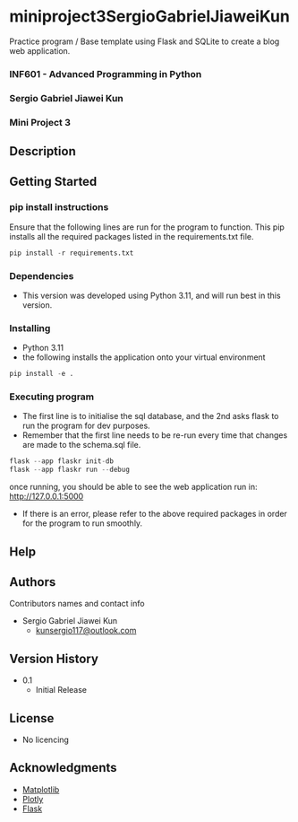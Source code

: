 # miniproject3SergioGabrielJiaweiKun
Practice program / Base template using Flask and SQLite to create a blog web application.

### INF601 - Advanced Programming in Python
### Sergio Gabriel Jiawei Kun
### Mini Project 3

## Description
## Getting Started

### pip install instructions
Ensure that the following lines are run for the program to function.
This pip installs all the required packages listed in the requirements.txt file.
```python
pip install -r requirements.txt
```

### Dependencies

* This version was developed using Python 3.11, and will run best in this version.

### Installing
* Python 3.11
* the following installs the application onto your virtual environment
```python
pip install -e .
```

### Executing program
* The first line is to initialise the sql database, and the 2nd 
asks flask to run the program for dev purposes.
* Remember that the first line needs to be re-run every time that changes are made to the schema.sql file.

```python
flask --app flaskr init-db 
flask --app flaskr run --debug
```
once running, you should be able to see the web application run in:
http://127.0.0.1:5000
* If there is an error, please refer to the above required packages in order for the program to run smoothly.

## Help

## Authors

Contributors names and contact info
* Sergio Gabriel Jiawei Kun
  * kunsergio117@outlook.com

## Version History
* 0.1
    * Initial Release

## License
* No licencing
## Acknowledgments
* [Matplotlib](https://matplotlib.org/stable/tutorials/pyplot.html)
* [Plotly](https://plotly.com/python/)
* [Flask](https://flask.palletsprojects.com/en/3.0.x/)

